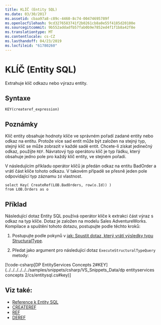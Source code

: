 ```yaml
---
title: KLÍČ (Entity SQL)
ms.date: 03/30/2017
ms.assetid: cbaa97a8-c89c-4460-8c74-00474695789f
ms.openlocfilehash: 9cd3276583741f2b0261cb8a0e55f4185d20100e
ms.sourcegitcommit: 9b552addadfb57fab0b9e7852ed4f1f1b8a42f8e
ms.translationtype: MT
ms.contentlocale: cs-CZ
ms.lasthandoff: 04/23/2019
ms.locfileid: "61780260"
---
```

# <a name="key-entity-sql"></a>KLÍČ (Entity SQL)
Extrahuje klíč odkazu nebo výrazu entity.  
  
## <a name="syntax"></a>Syntaxe  
  
```  
KEY(createref_expression)  
```  
  
## <a name="remarks"></a>Poznámky  
 Klíč entity obsahuje hodnoty klíče ve správném pořadí zadané entity nebo odkaz na entitu. Protože více sad entit může být založen na stejný typ, stejný klíč se může zobrazit v každé sadě entit. Chcete-li získat jedinečný odkaz, použijte `REF`. Návratový typ operátoru klíč je typ řádku, který obsahuje jedno pole pro každý klíč entity, ve stejném pořadí.  
  
 V následujícím příkladu operátor klíčů je předán odkaz na entitu BadOrder a vrátí část klíče tohoto odkazu. V takovém případě se přesně jeden pole odpovídající typ záznamu `Id` vlastnost.  
  
```  
select Key( CreateRef(LOB.BadOrders, row(o.Id)) )   
from LOB.Orders as o  
```  
  
## <a name="example"></a>Příklad  
 Následující dotaz Entity SQL používá operátor klíče k extrakci část výraz s odkaz na typ klíče. Dotaz je založen na modelu Sales AdventureWorks. Kompilace a spuštění tohoto dotazu, postupujte podle těchto kroků:  
  
1. Postupujte podle pokynů v [jak: Spustit dotaz, který vrátí výsledky typu StructuralType](../../../../../../docs/framework/data/adonet/ef/how-to-execute-a-query-that-returns-structuraltype-results.md).  
  
2. Předat jako argument pro následující dotaz `ExecuteStructuralTypeQuery` metody:  
  
 [!code-csharp[DP EntityServices Concepts 2#KEY](../../../../../../samples/snippets/csharp/VS_Snippets_Data/dp entityservices concepts 2/cs/entitysql.cs#key)]  
  
## <a name="see-also"></a>Viz také:

- [Reference k Entity SQL](../../../../../../docs/framework/data/adonet/ef/language-reference/entity-sql-reference.md)
- [CREATEREF](../../../../../../docs/framework/data/adonet/ef/language-reference/createref-entity-sql.md)
- [REF](../../../../../../docs/framework/data/adonet/ef/language-reference/ref-entity-sql.md)
- [DEREF](../../../../../../docs/framework/data/adonet/ef/language-reference/deref-entity-sql.md)
